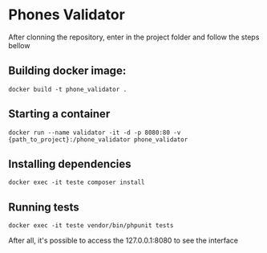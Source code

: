 # Phones Validator

After clonning the repository, enter in the project folder and follow the steps bellow

## Building docker image:

`docker build -t phone_validator .`

## Starting a container

`docker run --name validator -it -d -p 8080:80 -v {path_to_project}:/phone_validator phone_validator`

## Installing dependencies

`docker exec -it teste composer install`

## Running tests

`docker exec -it teste vendor/bin/phpunit tests`

After all, it's possible to access the 127.0.0.1:8080 to see the interface